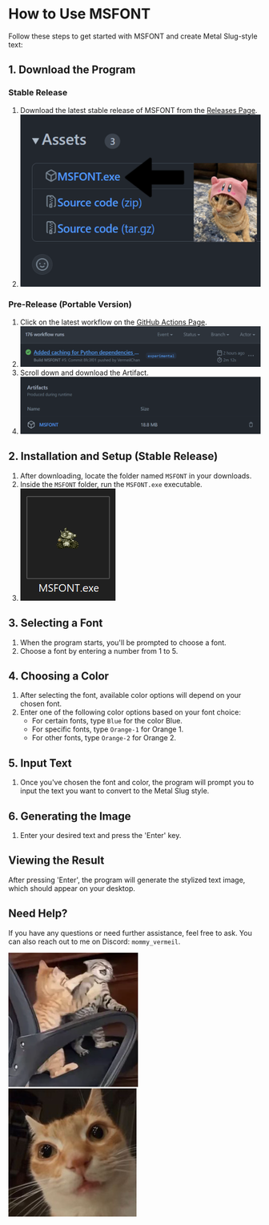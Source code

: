# How to Use MSFONT

Follow these steps to get started with MSFONT and create Metal Slug-style text:

## 1. Download the Program

### Stable Release

1. Download the latest stable release of MSFONT from the [Releases Page](https://github.com/VermeilChan/MetalSlugFont/releases).
2. ![Stable Release Download](Assets/MARKDOWN/GUIDE/PROGRAM-DOWNLOAD.png)

### Pre-Release (Portable Version)

1. Click on the latest workflow on the [GitHub Actions Page](https://github.com/VermeilChan/MetalSlugFont/actions).
2. ![Pre-Release Download](Assets/MARKDOWN/GUIDE/GITHUB-ACTIONS-SELECT.png)
3. Scroll down and download the Artifact.
4. ![Pre-Release Download](Assets/MARKDOWN/GUIDE/GITHUB-ACTIONS-DOWNLOAD.png)

## 2. Installation and Setup (Stable Release)

1. After downloading, locate the folder named `MSFONT` in your downloads.
2. Inside the `MSFONT` folder, run the `MSFONT.exe` executable.
3. ![Run MSFONT](Assets/MARKDOWN/GUIDE/PROGRAM.png)

## 3. Selecting a Font

1. When the program starts, you'll be prompted to choose a font.
2. Choose a font by entering a number from 1 to 5.

## 4. Choosing a Color

1. After selecting the font, available color options will depend on your chosen font.
2. Enter one of the following color options based on your font choice:
   - For certain fonts, type `Blue` for the color Blue.
   - For specific fonts, type `Orange-1` for Orange 1.
   - For other fonts, type `Orange-2` for Orange 2.

## 5. Input Text

1. Once you've chosen the font and color, the program will prompt you to input the text you want to convert to the Metal Slug style.

## 6. Generating the Image

1. Enter your desired text and press the 'Enter' key.

## Viewing the Result

After pressing 'Enter', the program will generate the stylized text image, which should appear on your desktop.

## Need Help?

If you have any questions or need further assistance, feel free to ask. You can also reach out to me on Discord: `mommy_vermeil`.

![Metal Slug Cat](Assets/MARKDOWN/GUIDE/CAT-1.png)
![Metal Slug Cat](Assets/MARKDOWN/GUIDE/CAT-2.png)
